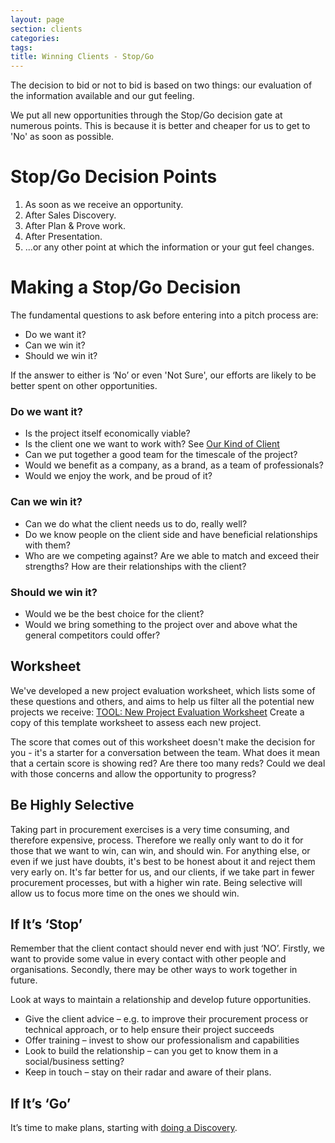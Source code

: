 ```yaml
---
layout: page
section: clients
categories:
tags:
title: Winning Clients - Stop/Go
---
```


The decision to bid or not to bid is based on two things: our evaluation of the information available and our gut feeling.

We put all new opportunities through the Stop/Go decision gate at numerous points. This is because it is better and cheaper for us to get to 'No' as soon as possible.

# Stop/Go Decision Points

1. As soon as we receive an opportunity.
2. After Sales Discovery.
3. After Plan & Prove work.
4. After Presentation.
5. ...or any other point at which the information or your gut feel changes.

# Making a Stop/Go Decision

The fundamental questions to ask before entering into a pitch process are:

- Do we want it?
- Can we win it?
- Should we win it?

If the answer to either is ‘No’ or even 'Not Sure', our efforts are likely to be better spent on other opportunities.

### Do we want it?
- Is the project itself economically viable?
- Is the client one we want to work with? See [Our Kind of Client](/working-with-clients/finding-new-clients/our-kind-client/)
- Can we put together a good team for the timescale of the project?
- Would we benefit as a company, as a brand, as a team of professionals?
- Would we enjoy the work, and be proud of it?

### Can we win it?
- Can we do what the client needs us to do, really well?
- Do we know people on the client side and have beneficial relationships with them?
- Who are we competing against? Are we able to match and exceed their strengths? How are their relationships with the client?

### Should we win it?
- Would we be the best choice for the client?
- Would we bring something to the project over and above what the general competitors could offer?

## Worksheet
We've developed a new project evaluation worksheet, which lists some of these questions and others, and aims to help us filter all the potential new projects we receive:
[TOOL: New Project Evaluation Worksheet](https://docs.google.com/a/wunderkraut.com/spreadsheet/ccc?key=0Ahb4YZjQwNDgdDZpdWVxQmxLQ2dibkxocUduaTZoRkE#gid=0)
Create a copy of this template worksheet to assess each new project.

The score that comes out of this worksheet doesn't make the decision for you - it's a starter for a conversation between the team. What does it mean that a certain score is showing red? Are there too many reds? Could we deal with those concerns and allow the opportunity to progress?

## Be Highly Selective
Taking part in procurement exercises is a very time consuming, and therefore expensive, process. Therefore we really only want to do it for those that we want to win, can win, and should win. For anything else, or even if we just have doubts, it's best to be honest about it and reject them very early on. It's far better for us, and our clients, if we take part in fewer procurement processes, but with a higher win rate. Being selective will allow us to focus more time on the ones we should win.

## If It’s ‘Stop’
Remember that the client contact should never end with just ‘NO’. Firstly, we want to provide some value in every contact with other people and organisations. Secondly, there may be other ways to work together in future.

Look at ways to maintain a relationship and develop future opportunities.

- Give the client advice – e.g. to improve their procurement process or technical approach, or to help ensure their project succeeds
- Offer training – invest to show our professionalism and capabilities
- Look to build the relationship – can you get to know them in a social/business setting?
- Keep in touch – stay on their radar and aware of their plans.

## If It’s ‘Go’
It’s time to make plans, starting with [doing a Discovery](http://way.wunder.io/working-with-clients/winning-new-clients/winning-clients-discovery/).
